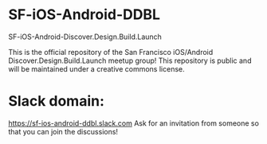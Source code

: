 # SF-iOS-Android-DDBL
SF-iOS-Android-Discover.Design.Build.Launch

This is the official repository of the San Francisco iOS/Android Discover.Design.Build.Launch meetup group! This repository is public and will be maintained under a creative commons license. 


# Slack domain:
https://sf-ios-android-ddbl.slack.com
Ask for an invitation from someone so that you can join the discussions!
